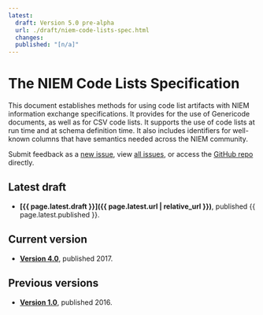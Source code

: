 ```yaml
---
latest:
  draft: Version 5.0 pre-alpha
  url: ./draft/niem-code-lists-spec.html
  changes:
  published: "[n/a]"
---
```


# The NIEM Code Lists Specification

This document establishes methods for using code list artifacts with NIEM information exchange specifications. It provides for the use of Genericode documents, as well as for CSV code lists. It supports the use of code lists at run time and at schema definition time. It also includes identifiers for well-known columns that have semantics needed across the NIEM community.

Submit feedback as a [new issue](https://github.com/NIEM/NIEM-Code-Lists-Spec/issues/new), view [all issues](https://github.com/NIEM/NIEM-Code-Lists-Spec/issues), or access the [GitHub repo](https://github.com/NIEM/NIEM-Code-Lists-Spec/) directly.

## Latest draft

- **[{{ page.latest.draft }}]({{ page.latest.url | relative_url }})**, published {{ page.latest.published }}.

## Current version

- **[Version 4.0](./v4.0/niem-code-lists-spec.html)**, published 2017.

## Previous versions

- **[Version 1.0](https://reference.niem.gov/niem/specification/code-lists/1.0/niem-code-lists-1.0-2016-06-20.html)**, published 2016.
